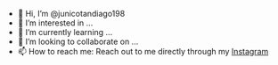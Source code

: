 - 👋 Hi, I’m @junicotandiago198
- 👀 I’m interested in ...
- 🌱 I’m currently learning ...
- 💞️ I’m looking to collaborate on ...
- 📫 How to reach me: Reach out to me directly through my <a href="#">Instagram</a>
